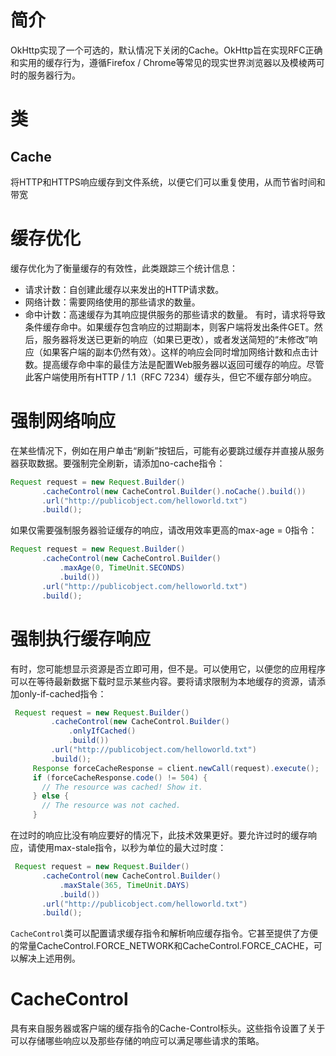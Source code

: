 # 简介
OkHttp实现了一个可选的，默认情况下关闭的Cache。OkHttp旨在实现RFC正确和实用的缓存行为，遵循Firefox / Chrome等常见的现实世界浏览器以及模棱两可时的服务器行为。

# 类
## Cache
将HTTP和HTTPS响应缓存到文件系统，以便它们可以重复使用，从而节省时间和带宽

# 缓存优化
缓存优化为了衡量缓存的有效性，此类跟踪三个统计信息：
- 请求计数：自创建此缓存以来发出的HTTP请求数。
- 网络计数：需要网络使用的那些请求的数量。
- 命中计数：高速缓存为其响应提供服务的那些请求的数量。
有时，请求将导致条件缓存命中。如果缓存包含响应的过期副本，则客户端将发出条件GET。然后，服务器将发送已更新的响应（如果已更改），或者发送简短的“未修改”响应（如果客户端的副本仍然有效）。这样的响应会同时增加网络计数和点击计数。提高缓存命中率的最佳方法是配置Web服务器以返回可缓存的响应。尽管此客户端使用所有HTTP / 1.1（RFC 7234）缓存头，但它不缓存部分响应。

# 强制网络响应
在某些情况下，例如在用户单击“刷新”按钮后，可能有必要跳过缓存并直接从服务器获取数据。要强制完全刷新，请添加no-cache指令：
```java
Request request = new Request.Builder()
       .cacheControl(new CacheControl.Builder().noCache().build())
       .url("http://publicobject.com/helloworld.txt")
       .build();
```
如果仅需要强制服务器验证缓存的响应，请改用效率更高的max-age = 0指令：
```java
Request request = new Request.Builder()
       .cacheControl(new CacheControl.Builder()
           .maxAge(0, TimeUnit.SECONDS)
           .build())
       .url("http://publicobject.com/helloworld.txt")
       .build();
```

# 强制执行缓存响应
有时，您可能想显示资源是否立即可用，但不是。可以使用它，以便您的应用程序可以在等待最新数据下载时显示某些内容。要将请求限制为本地缓存的资源，请添加only-if-cached指令：
```java
 Request request = new Request.Builder()
         .cacheControl(new CacheControl.Builder()
             .onlyIfCached()
             .build())
         .url("http://publicobject.com/helloworld.txt")
         .build();
     Response forceCacheResponse = client.newCall(request).execute();
     if (forceCacheResponse.code() != 504) {
       // The resource was cached! Show it.
     } else {
       // The resource was not cached.
     }
```
在过时的响应比没有响应要好的情况下，此技术效果更好。要允许过时的缓存响应，请使用max-stale指令，以秒为单位的最大过时度：
```java
 Request request = new Request.Builder()
       .cacheControl(new CacheControl.Builder()
           .maxStale(365, TimeUnit.DAYS)
           .build())
       .url("http://publicobject.com/helloworld.txt")
       .build();
```
`CacheControl`类可以配置请求缓存指令和解析响应缓存指令。它甚至提供了方便的常量CacheControl.FORCE_NETWORK和CacheControl.FORCE_CACHE，可以解决上述用例。

# CacheControl
具有来自服务器或客户端的缓存指令的Cache-Control标头。这些指令设置了关于可以存储哪些响应以及那些存储的响应可以满足哪些请求的策略。